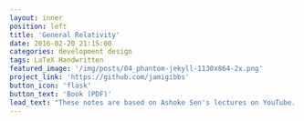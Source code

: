 ```yaml
---
layout: inner
position: left
title: 'General Relativity'
date: 2016-02-20 21:15:00
categories: development design
tags: LaTeX Handwritten
featured_image: '/img/posts/04_phantom-jekyll-1130x864-2x.png'
project_link: 'https://github.com/jamigibbs'
button_icon: 'flask'
button_text: 'Book (PDF)'
lead_text: "These notes are based on Ashoke Sen's lectures on YouTube. I have been able to typeset the Part 1 which includes the Riemannian geometry part. The second part, which starts from lecture 8, is only handwritten and that too only till lecture 16."
---
```

